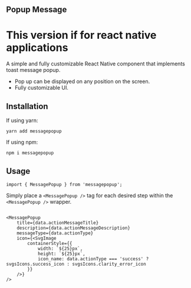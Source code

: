 ## Popup Message 

# This version if for react native applications

A simple and fully customizable React Native component that implements toast message popup. 
* Pop up can be displayed on any position on the screen. 
* Fully customizable UI.

## Installation

If using yarn:

```
yarn add messagepopup
```

If using npm:

```
npm i messagepopup
```
## Usage

```
import { MessagePopup } from 'messagepopup';
```
Simply place a `<MessagePopup />` tag for each desired step within the `<MessagePopup />` wrapper.

```

<MessagePopup
    title={data.actionMessageTitle}
    description={data.actionMessageDescription}
    messageType={data.actionType}
    icon={<SvgImage
        containerStyle={{
            width: `${25}px`,
            height: `${25}px`,
            icon_name: data.actionType === 'success' ? svgsIcons.success_icon : svgsIcons.clarity_error_icon
        }}
    />}
/>

```
